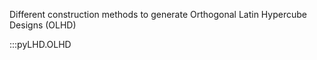 Different construction methods to generate 
Orthogonal Latin Hypercube Designs (OLHD)

:::pyLHD.OLHD
